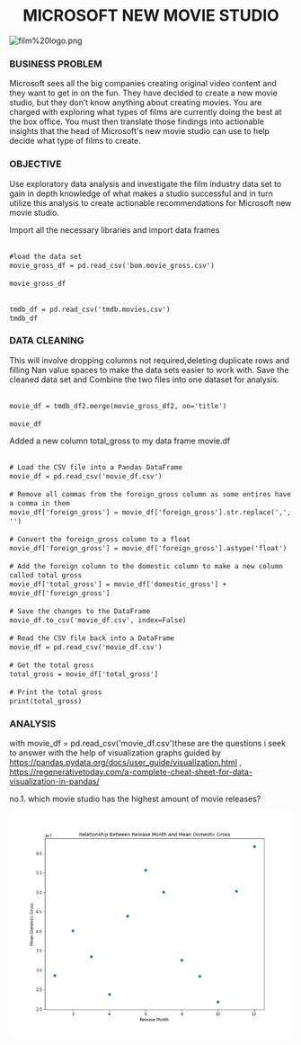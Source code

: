 <link rel="stylesheet" href="readme.css">

<h1 style="text-align: center;">MICROSOFT NEW MOVIE STUDIO</h1>


![film%20logo.png](attachment:film%20logo.png)


### BUSINESS PROBLEM


Microsoft sees all the big companies creating original video content and they want to get in on the fun. They have decided to create a new movie studio, but they don’t know anything about creating movies. You are charged with exploring what types of films are currently doing the best at the box office. You must then translate those findings into actionable insights that the head of Microsoft's new movie studio can use to help decide what type of films to create.


### OBJECTIVE


Use exploratory data analysis and investigate the film industry data set to gain in depth knowledge of what makes a studio successful and in turn utilize this analysis to create actionable recommendations for Microsoft new movie studio.


Import all the necessary libraries and import data frames

```

#load the data set
movie_gross_df = pd.read_csv('bom.movie_gross.csv')

movie_gross_df

```

```

tmdb_df = pd.read_csv('tmdb.movies.csv')
tmdb_df

```

### DATA CLEANING


This will involve dropping columns not required,deleting duplicate rows and filling Nan value spaces to make the data sets easier to work with.
Save the cleaned data set and Combine the two files into one dataset for analysis.


```

movie_df = tmdb_df2.merge(movie_gross_df2, on='title')

movie_df

```

Added a new column total_gross to my data frame movie.df


```

# Load the CSV file into a Pandas DataFrame
movie_df = pd.read_csv('movie_df.csv')

# Remove all commas from the foreign_gross column as some entires have a comma in them 
movie_df['foreign_gross'] = movie_df['foreign_gross'].str.replace(',', '')

# Convert the foreign_gross column to a float
movie_df['foreign_gross'] = movie_df['foreign_gross'].astype('float')

# Add the foreign column to the domestic column to make a new column called total gross
movie_df['total_gross'] = movie_df['domestic_gross'] + movie_df['foreign_gross']

# Save the changes to the DataFrame
movie_df.to_csv('movie_df.csv', index=False)

# Read the CSV file back into a DataFrame
movie_df = pd.read_csv('movie_df.csv')

# Get the total gross
total_gross = movie_df['total_gross']

# Print the total gross
print(total_gross)

```

### ANALYSIS


with movie_df = pd.read_csv('movie_df.csv')these are the questions i seek to answer with the help of visualization graphs guided by https://pandas.pydata.org/docs/user_guide/visualization.html , https://regenerativetoday.com/a-complete-cheat-sheet-for-data-visualization-in-pandas/


no.1. which movie studio has the highest amount of movie releases?


![TOP10BYSTUDIOS](release_month_to_demestic_gross.png)














